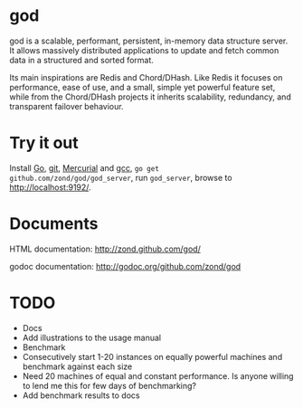 god
===

god is a scalable, performant, persistent, in-memory data structure server. It allows massively distributed applications to update and fetch common data in a structured and sorted format.

Its main inspirations are Redis and Chord/DHash. Like Redis it focuses on performance, ease of use, and a small, simple yet powerful feature set, while from the Chord/DHash projects it inherits scalability, redundancy, and transparent failover behaviour.

# Try it out

Install <a href="http://golang.org/doc/install">Go</a>, <a href="http://git-scm.com/downloads">git</a>, <a href="http://mercurial.selenic.com/wiki/Download">Mercurial</a> and <a href="http://gcc.gnu.org/install/">gcc</a>, <code>go get github.com/zond/god/god_server</code>, run <code>god_server</code>, browse to <a href="http://localhost:9192/">http://localhost:9192/</a>.

# Documents

HTML documentation: http://zond.github.com/god/

godoc documentation: http://godoc.org/github.com/zond/god

# TODO

* Docs
 * Add illustrations to the usage manual
* Benchmark
 * Consecutively start 1-20 instances on equally powerful machines and benchmark against each size
  * Need 20 machines of equal and constant performance. Is anyone willing to lend me this for few days of benchmarking?
 * Add benchmark results to docs

